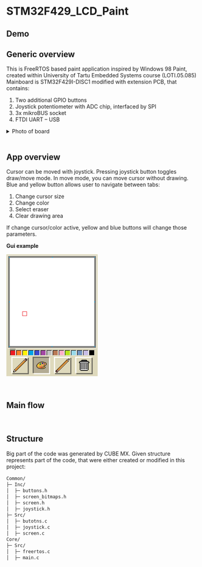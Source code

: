# STM32F429_LCD_Paint

## Demo

## Generic overview

This is FreeRTOS based paint application inspired by Windows 98 Paint, created within University of Tartu Embedded Systems course (LOTI.05.085) <br/>
Mainboard is STM32F429I-DISC1 modified with extension PCB, that contains: <br/>
1. Two additional GPIO buttons
2. Joystick potentiometer with ADC chip, interfaced by SPI
3. 3x mikroBUS socket
4. FTDI UART – USB

<details><summary>Photo of board</summary>
Credits for this extension goes to University of Tartu

<img src="/.images/devboard.png" width=35% height="auto"/></br>
</details>

<br/>

## App overview
Cursor can be moved with joystick. Pressing joystick button toggles draw/move mode. In move mode, you can move cursor without drawing. <br/>
Blue and yellow button allows user to navigate between tabs:
1. Change cursor size
2. Change color
3. Select eraser
4. Clear drawing area

If change cursor/color active, yellow and blue buttons will change those parameters.

**Gui example**

<img src="/.images/gui.png" width="auto" height="auto"/></br>

<br/>

## Main flow

<br/>

## Structure

Big part of the code was generated by CUBE MX. Given structure represents part of the code, that were either created or modified in this project:

```
Common/
├─ Inc/
│  ├─ buttons.h
│  ├─ screen_bitmaps.h
│  ├─ screen.h
│  ├─ joystick.h
├─ Src/
│  ├─ butotns.c
│  ├─ joystick.c
│  ├─ screen.c
Core/
├─ Src/
│  ├─ freertos.c
│  ├─ main.c
```
